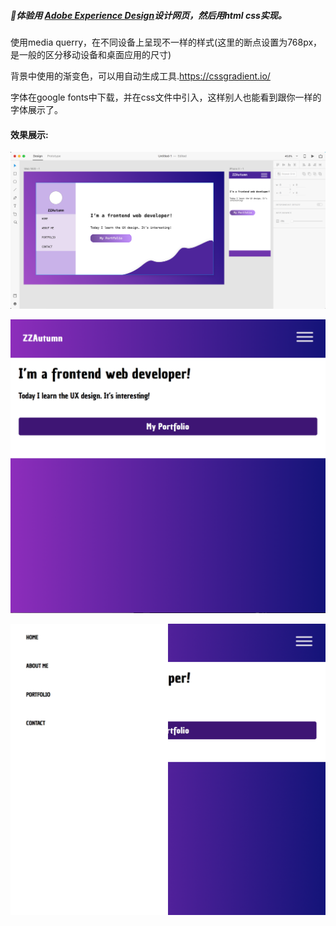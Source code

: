 <h5>
  体验用 <a href='https://www.adobe.com/cn/products/xd.html'>Adobe Experience Design</a>设计网页，然后用html css实现。
</h5>
<p>
  使用media querry，在不同设备上呈现不一样的样式(这里的断点设置为768px，是一般的区分移动设备和桌面应用的尺寸)
</p>
<p>
  背景中使用的渐变色，可以用自动生成工具.<a href='https://cssgradient.io/'>https://cssgradient.io/</a>
</p>
<p>
  字体在google fonts中下载，并在css文件中引入，这样别人也能看到跟你一样的字体展示了。
</p>
<h4>效果展示:</h4>
<p>
  <img src='./images/firstpagedesign.png'/>
</p>
<p>
  <img src='./images/pagetwo.png'/>
</p>
<p>
  <img src='./images/pagethree.png'/>
</p>